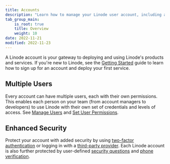 ```yaml
---
title: Accounts
description: "Learn how to manage your Linode user account, including adding multiple users and adjusting their permissions"
tab_group_main:
    is_root: true
    title: Overview
    weight: 10
date: 2022-11-21
modified: 2022-11-23
---
```


A Linode account is your gateway to deploying and using Linode's products and services. If you're new to Linode, see the [Getting Started](/docs/guides/getting-started/) guide to learn how to sign up for an account and deploy your first service.

## Multiple Users

Every account can have multiple users, each with their own permissions. This enables each person on your team (from account managers to developers) to use Linode with their own set of credentials and levels of access. See [Manage Users](/docs/products/platform/accounts/guides/manage-users/) and [Set User Permissions](/docs/products/platform/accounts/guides/user-permissions/).

## Enhanced Security

Protect your account with added security by using [two-factor authentication](/docs/products/platform/accounts/guides/2fa/) or logging in with a [third-party provider](/docs/products/platform/accounts/guides/third-party-authentication/). Each Linode account is also further protected by user-defined [security questions](/docs/products/platform/accounts/guides/user-security-controls/#security-questions) and [phone verification](/docs/products/platform/accounts/guides/user-security-controls/#phone-verification).